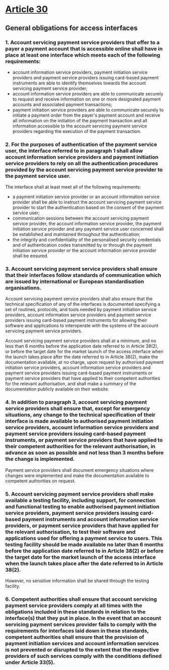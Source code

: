 # [Article 30](https://eur-lex.europa.eu/legal-content/EN/TXT/?uri=CELEX:32018R0389)

## General obligations for access interfaces

### 1. Account servicing payment service providers that offer to a payer a payment account that is accessible online shall have in place at least one interface which meets each of the following requirements:

  * account information service providers, payment initiation service providers and payment service providers issuing card-based payment instruments are able to identify themselves towards the account servicing payment service provider;
  * account information service providers are able to communicate securely to request and receive information on one or more designated payment accounts and associated payment transactions;
  * payment initiation service providers are able to communicate securely to initiate a payment order from the payer's payment account and receive all information on the initiation of the payment transaction and all information accessible to the account servicing payment service providers regarding the execution of the payment transaction.

### 2. For the purposes of authentication of the payment service user, the interface referred to in paragraph 1 shall allow account information service providers and payment initiation service providers to rely on all the authentication procedures provided by the account servicing payment service provider to the payment service user.

The interface shall at least meet all of the following requirements:
  * a payment initiation service provider or an account information service provider shall be able to instruct the account servicing payment service provider to start the authentication based on the consent of the payment service user;
  * communication sessions between the account servicing payment service provider, the account information service provider, the payment initiation service provider and any payment service user concerned shall be established and maintained throughout the authentication;
  * the integrity and confidentiality of the personalised security credentials and of authentication codes transmitted by or through the payment initiation service provider or the account information service provider shall be ensured.

### 3. Account servicing payment service providers shall ensure that their interfaces follow standards of communication which are issued by international or European standardisation organisations.

Account servicing payment service providers shall also ensure that the technical specification of any of the interfaces is documented specifying a set of routines, protocols, and tools needed by payment initiation service providers, account information service providers and payment service providers issuing card-based payment instruments for allowing their software and applications to interoperate with the systems of the account servicing payment service providers.

Account servicing payment service providers shall at a minimum, and no less than 6 months before the application date referred to in Article 38(2), or before the target date for the market launch of the access interface when the launch takes place after the date referred to in Article 38(2), make the documentation available, at no charge, upon request by authorised payment initiation service providers, account information service providers and payment service providers issuing card-based payment instruments or payment service providers that have applied to their competent authorities for the relevant authorisation, and shall make a summary of the documentation publicly available on their website.

### 4. In addition to paragraph 3, account servicing payment service providers shall ensure that, except for emergency situations, any change to the technical specification of their interface is made available to authorised payment initiation service providers, account information service providers and payment service providers issuing card-based payment instruments, or payment service providers that have applied to their competent authorities for the relevant authorisation, in advance as soon as possible and not less than 3 months before the change is implemented.

Payment service providers shall document emergency situations where changes were implemented and make the documentation available to competent authorities on request.

### 5. Account servicing payment service providers shall make available a testing facility, including support, for connection and functional testing to enable authorised payment initiation service providers, payment service providers issuing card-based payment instruments and account information service providers, or payment service providers that have applied for the relevant authorisation, to test their software and applications used for offering a payment service to users. This testing facility should be made available no later than 6 months before the application date referred to in Article 38(2) or before the target date for the market launch of the access interface when the launch takes place after the date referred to in Article 38(2).

However, no sensitive information shall be shared through the testing facility.

### 6. Competent authorities shall ensure that account servicing payment service providers comply at all times with the obligations included in these standards in relation to the interface(s) that they put in place. In the event that an account servicing payment services provider fails to comply with the requirements for interfaces laid down in these standards, competent authorities shall ensure that the provision of payment initiation services and account information services is not prevented or disrupted to the extent that the respective providers of such services comply with the conditions defined under Article 33(5).
